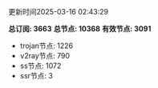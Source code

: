 更新时间2025-03-16 02:43:29

**总订阅: 3663**
**总节点: 10368**
**有效节点: 3091**
- trojan节点: 1226
- v2ray节点: 790
- ss节点: 1072
- ssr节点: 3
